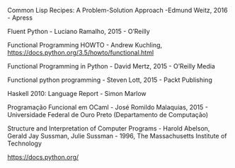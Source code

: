 Common Lisp Recipes: A Problem-Solution Approach -Edmund Weitz, 2016 - Apress

Fluent Python - Luciano Ramalho, 2015 - O’Reilly

Functional Programming HOWTO - Andrew
Kuchling, https://docs.python.org/3.5/howto/functional.html

Functional Programming in Python - David Mertz, 2015 - O’Reilly Media

Functional python programming - Steven Lott, 2015 - Packt Publishing

Haskell 2010: Language Report - Simon Marlow

Programação Funcional em OCaml - José Romildo Malaquias, 2015 - Universidade Federal de Ouro Preto (Departamento de Computação)

Structure and Interpretation of Computer Programs - Harold Abelson, Gerald Jay Sussman, Julie Sussman - 1996, The Massachusetts Institute of Technology

https://docs.python.org/
